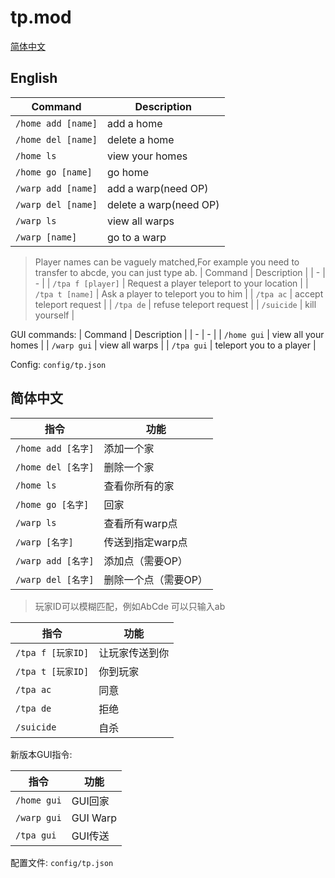 # tp.mod
[简体中文](#%e7%ae%80%e4%bd%93%e4%b8%ad%e6%96%87)
## English
| Command | Description |
| - | - |
| `/home add [name]` | add a home |
| `/home del [name]` | delete a home |
| `/home ls` | view your homes |
| `/home go [name]` | go home |
| `/warp add [name]` | add a warp(need OP) |
| `/warp del [name]` | delete a warp(need OP) |
| `/warp ls` | view all warps |
| `/warp [name]` | go to a warp |

> Player names can be vaguely matched,For example you need to transfer to abcde, you can just type ab.
| Command | Description |
| - | - |
| `/tpa f [player]` | Request a player teleport to your location |
| `/tpa t [name]` | Ask a player to teleport you to him |
| `/tpa ac` | accept teleport request |
| `/tpa de` | refuse teleport request |
| `/suicide` | kill yourself |

GUI commands:
| Command | Description |
| - | - |
| `/home gui` | view all your homes |
| `/warp gui` | view all warps |
| `/tpa gui` | teleport you to a player |

Config: `config/tp.json`

## 简体中文
| 指令 | 功能 |
| - | - |
| `/home add [名字]` | 添加一个家 |
| `/home del [名字]` | 删除一个家 |
| `/home ls` | 查看你所有的家 |
| `/home go [名字]` | 回家 |
| `/warp ls` | 查看所有warp点 |
| `/warp [名字]` | 传送到指定warp点 |
| `/warp add [名字]` | 添加点（需要OP） |
| `/warp del [名字]` | 删除一个点（需要OP）|

> 玩家ID可以模糊匹配，例如AbCde 可以只输入ab

| 指令 | 功能 |
| - | - |
| `/tpa f [玩家ID]` | 让玩家传送到你 |
| `/tpa t [玩家ID]` | 你到玩家 |
| `/tpa ac` | 同意 |
| `/tpa de` | 拒绝 |
| `/suicide` | 自杀 |

新版本GUI指令:

| 指令 | 功能 |
| - | - |
| `/home gui` | GUI回家 |
| `/warp gui` | GUI Warp |
| `/tpa gui` | GUI传送 |

配置文件: `config/tp.json`

